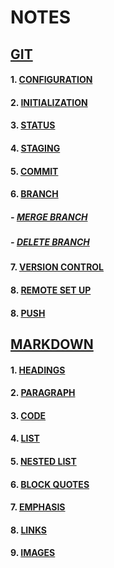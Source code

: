 # NOTES

<!-- GIT LINKS -->

## [GIT](https://github.com/HasanujjamanGazi/git_-_markdown/blob/main/Git/git.md)

#### 1. [CONFIGURATION](https://github.com/HasanujjamanGazi/git_-_markdown/blob/main/Git/git.md#configuration)

#### 2. [INITIALIZATION](https://github.com/HasanujjamanGazi/git_-_markdown/blob/main/Git/git.md#initialization)

#### 3. [STATUS](https://github.com/HasanujjamanGazi/git_-_markdown/blob/main/Git/git.md#status)

#### 4. [STAGING](https://github.com/HasanujjamanGazi/git_-_markdown/blob/main/Git/git.md#staging)

#### 5. [COMMIT](https://github.com/HasanujjamanGazi/git_-_markdown/blob/main/Git/git.md#commit)

#### 6. [BRANCH](https://github.com/HasanujjamanGazi/git_-_markdown/blob/main/Git/git.md#branch)

##### - [MERGE BRANCH](https://github.com/HasanujjamanGazi/git_-_markdown/blob/main/Git/git.md#merge-branch)

##### - [DELETE BRANCH](https://github.com/HasanujjamanGazi/git_-_markdown/blob/main/Git/git.md#delete-branch)

#### 7. [VERSION CONTROL](https://github.com/HasanujjamanGazi/git_-_markdown/blob/main/Git/git.md#version-control)

#### 8. [REMOTE SET UP](https://github.com/HasanujjamanGazi/git_-_markdown/blob/main/Git/git.md#remote-set-up)

#### 8. [PUSH](https://github.com/HasanujjamanGazi/git_-_markdown/blob/main/Git/git.md#push)

<!-- MARKDOWN LINKS -->

## [MARKDOWN](https://github.com/HasanujjamanGazi/git_-_markdown/blob/main/Markdown/markdown.md)

#### 1. [HEADINGS](https://github.com/HasanujjamanGazi/git_-_markdown/blob/main/Markdown/markdown.md#headings)

#### 2. [PARAGRAPH](https://github.com/HasanujjamanGazi/git_-_markdown/blob/main/Markdown/markdown.md#paragraph)

#### 3. [CODE](https://github.com/HasanujjamanGazi/git_-_markdown/blob/main/Markdown/markdown.md#code)

#### 4. [LIST](https://github.com/HasanujjamanGazi/git_-_markdown/blob/main/Markdown/markdown.md#list)

#### 5. [NESTED LIST](https://github.com/HasanujjamanGazi/git_-_markdown/blob/main/Markdown/markdown.md#nested-list)

#### 6. [BLOCK QUOTES](https://github.com/HasanujjamanGazi/git_-_markdown/blob/main/Markdown/markdown.md#block-quotes)

#### 7. [EMPHASIS](https://github.com/HasanujjamanGazi/git_-_markdown/blob/main/Markdown/markdown.md#emphasis)

#### 8. [LINKS](https://github.com/HasanujjamanGazi/git_-_markdown/blob/main/Markdown/markdown.md#links)

#### 9. [IMAGES](https://github.com/HasanujjamanGazi/git_-_markdown/blob/main/Markdown/markdown.md#images)
